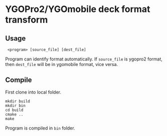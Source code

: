 # YGOPro2/YGOmobile deck format transform

## Usage
```
 <program> [source_file] [dest_file]
```
Program can identify format automatically. If ```source_file``` is ygopro2 format, then ```dest_file``` will be in ygomobile format, vice versa.

## Compile
First clone into local folder.
```
mkdir build
mkdir bin
cd build
cmake ..
make
```
Program is compiled in ```bin``` folder.